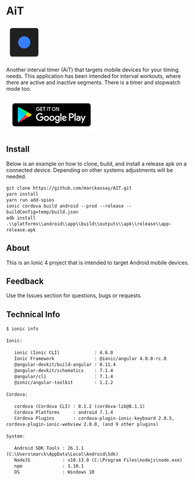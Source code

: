 # AiT

![AiT](resources/android/adaptiveicon/mipmap-xhdpi/ic_launcher.png)

Another interval timer (AiT) that targets mobile devices for your timing needs. This application has been intended for interval workouts, where there are active and inactive segments. There is a timer and stopwatch mode too.

[![Google Play Badge](resources/android/google-play-badge.png)](https://play.google.com/store/apps/details?id=github.marckassay.ait)

## Install

Below is an example on how to clone, build, and install a release apk on a connected device. Depending on other systems adjustments will be needed.

```shell
git clone https://github.com/marckassay/AIT.git
yarn install
yarn run add-spies
ionic cordova build android --prod --release --buildConfig=temp/build.json
adb install .\\platforms\\android\\app\\build\\outputs\\apk\\release\\app-release.apk
```

## About

This is an Ionic 4 project that is intended to target Android mobile devices.

## Feedback

Use the Issues section for questions, bugs or requests.

## Technical Info

```shell
$ ionic info

Ionic:

   ionic (Ionic CLI)             : 4.6.0
   Ionic Framework               : @ionic/angular 4.0.0-rc.0
   @angular-devkit/build-angular : 0.11.4
   @angular-devkit/schematics    : 7.1.4
   @angular/cli                  : 7.1.4
   @ionic/angular-toolkit        : 1.2.2

Cordova:

   cordova (Cordova CLI) : 8.1.2 (cordova-lib@8.1.1)
   Cordova Platforms     : android 7.1.4
   Cordova Plugins       : cordova-plugin-ionic-keyboard 2.0.5, cordova-plugin-ionic-webview 2.0.0, (and 9 other plugins)

System:

   Android SDK Tools : 26.1.1 (C:\Users\marck\AppData\Local\Android\Sdk)
   NodeJS            : v10.13.0 (C:\Program Files\nodejs\node.exe)
   npm               : 1.10.1
   OS                : Windows 10
```